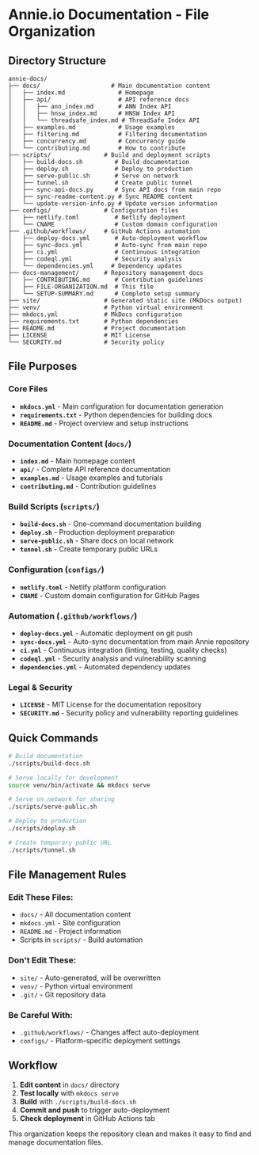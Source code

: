 # Annie.io Documentation - File Organization

## Directory Structure

```
annie-docs/
├── docs/                    # Main documentation content
│   ├── index.md               # Homepage
│   ├── api/                   # API reference docs
│   │   ├── ann_index.md       # ANN Index API
│   │   ├── hnsw_index.md      # HNSW Index API
│   │   └── threadsafe_index.md # ThreadSafe Index API
│   ├── examples.md            # Usage examples
│   ├── filtering.md           # Filtering documentation
│   ├── concurrency.md         # Concurrency guide
│   └── contributing.md        # How to contribute
├── scripts/               # Build and deployment scripts
│   ├── build-docs.sh         # Build documentation
│   ├── deploy.sh             # Deploy to production
│   ├── serve-public.sh       # Serve on network
│   ├── tunnel.sh             # Create public tunnel
│   ├── sync-api-docs.py      # Sync API docs from main repo
│   ├── sync-readme-content.py # Sync README content
│   └── update-version-info.py # Update version information
├── configs/               # Configuration files
│   ├── netlify.toml          # Netlify deployment
│   └── CNAME                 # Custom domain configuration
├── .github/workflows/     # GitHub Actions automation
│   ├── deploy-docs.yml       # Auto-deployment workflow
│   ├── sync-docs.yml         # Auto-sync from main repo
│   ├── ci.yml                # Continuous integration
│   ├── codeql.yml            # Security analysis
│   └── dependencies.yml     # Dependency updates
├── docs-management/       # Repository management docs
│   ├── CONTRIBUTING.md       # Contribution guidelines
│   ├── FILE-ORGANIZATION.md  # This file
│   └── SETUP-SUMMARY.md      # Complete setup summary
├── site/                  # Generated static site (MkDocs output)
├── venv/                  # Python virtual environment
├── mkdocs.yml             # MkDocs configuration
├── requirements.txt       # Python dependencies
├── README.md              # Project documentation
├── LICENSE                # MIT License
└── SECURITY.md            # Security policy
```

## File Purposes

### Core Files

- **`mkdocs.yml`** - Main configuration for documentation generation
- **`requirements.txt`** - Python dependencies for building docs
- **`README.md`** - Project overview and setup instructions

### Documentation Content (`docs/`)

- **`index.md`** - Main homepage content
- **`api/`** - Complete API reference documentation
- **`examples.md`** - Usage examples and tutorials
- **`contributing.md`** - Contribution guidelines

### Build Scripts (`scripts/`)

- **`build-docs.sh`** - One-command documentation building
- **`deploy.sh`** - Production deployment preparation
- **`serve-public.sh`** - Share docs on local network
- **`tunnel.sh`** - Create temporary public URLs

### Configuration (`configs/`)

- **`netlify.toml`** - Netlify platform configuration
- **`CNAME`** - Custom domain configuration for GitHub Pages

### Automation (`.github/workflows/`)

- **`deploy-docs.yml`** - Automatic deployment on git push
- **`sync-docs.yml`** - Auto-sync documentation from main Annie repository
- **`ci.yml`** - Continuous integration (linting, testing, quality checks)
- **`codeql.yml`** - Security analysis and vulnerability scanning
- **`dependencies.yml`** - Automated dependency updates

### Legal & Security

- **`LICENSE`** - MIT License for the documentation repository
- **`SECURITY.md`** - Security policy and vulnerability reporting guidelines

## Quick Commands

```bash
# Build documentation
./scripts/build-docs.sh

# Serve locally for development
source venv/bin/activate && mkdocs serve

# Serve on network for sharing
./scripts/serve-public.sh

# Deploy to production
./scripts/deploy.sh

# Create temporary public URL
./scripts/tunnel.sh
```

## File Management Rules

### Edit These Files:

- `docs/` - All documentation content
- `mkdocs.yml` - Site configuration
- `README.md` - Project information
- Scripts in `scripts/` - Build automation

### Don't Edit These:

- `site/` - Auto-generated, will be overwritten
- `venv/` - Python virtual environment
- `.git/` - Git repository data

### Be Careful With:

- `.github/workflows/` - Changes affect auto-deployment
- `configs/` - Platform-specific deployment settings

## Workflow

1. **Edit content** in `docs/` directory
2. **Test locally** with `mkdocs serve`
3. **Build** with `./scripts/build-docs.sh`
4. **Commit and push** to trigger auto-deployment
5. **Check deployment** in GitHub Actions tab

This organization keeps the repository clean and makes it easy to find and manage documentation files.
